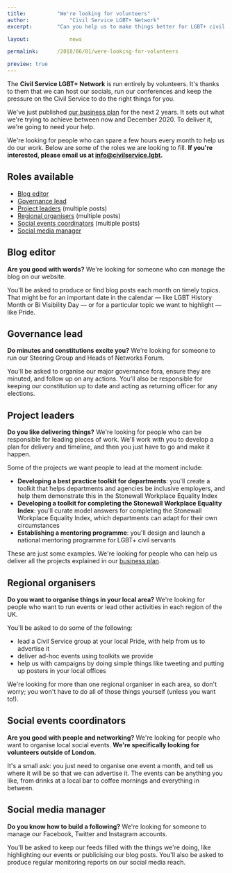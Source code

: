 ```yaml
---
title: 			"We're looking for volunteers"
author: 			"Civil Service LGBT+ Network"
excerpt: 		"Can you help us to make things better for LGBT+ civil servants? Here are the volunteering opportunities we currently have available."

layout: 			news

permalink: 		/2018/06/01/were-looking-for-volunteers

preview: true
---
```


The **Civil Service LGBT+ Network** is run entirely by volunteers. It's thanks to them that we can host our socials, run our conferences and keep the pressure on the Civil Service to do the right things for you. 

We've just published [our business plan](https://www.civilservice.lgbt/publication/business-plan-2018-to-2020/) for the next 2 years. It sets out what we're trying to achieve between now and December 2020. To deliver it, we're going to need your help.

We're looking for people who can spare a few hours every month to help us do our work. Below are some of the roles we are looking to fill. **If you're interested, please email us at [info@civilservice.lgbt](mailto:info@civilservice.lgbt).**

## Roles available

- [Blog editor](#blog-editor)
- [Governance lead](#governance-lead)
- [Project leaders](#project-leaders) (multiple posts)
- [Regional organisers](#regional-organisers) (multiple posts)
- [Social events coordinators](#social-events-coordinators) (multiple posts)
- [Social media manager](#social-media-manager)

## Blog editor

**Are you good with words?** We're looking for someone who can manage the blog on our website. 

You'll be asked to produce or find blog posts each month on timely topics. That might be for an important date in the calendar — like LGBT History Month or Bi Visibility Day — or for a particular topic we want to highlight — like Pride.

## Governance lead

**Do minutes and constitutions excite you?** We're looking for someone to run our Steering Group and Heads of Networks Forum.

You'll be asked to organise our major governance fora, ensure they are minuted, and follow up on any actions. You'll also be responsible for keeping our constitution up to date and acting as returning officer for any elections.

## Project leaders

**Do you like delivering things?** We're looking for people who can be responsible for leading pieces of work. We'll work with you to develop a plan for delivery and timeline, and then you just have to go and make it happen.

Some of the projects we want people to lead at the moment include:

- **Developing a best practice toolkit for departments**: you'll create a toolkit that helps departments and agencies be inclusive employers, and help them demonstrate this in the Stonewall Workplace Equality Index
- **Developing a toolkit for completing the Stonewall Workplace Equality Index**: you'll curate model answers for completing the Stonewall Workplace Equality Index, which departments can adapt for their own circumstances
- **Establishing a mentoring programme**: you'll design and launch a national mentoring programme for LGBT+ civil servants

These are just some examples. We're looking for people who can help us deliver all the projects explained in our [business plan](https://www.civilservice.lgbt/publication/business-plan-2018-to-2020/).

## Regional organisers

**Do you want to organise things in your local area?** We're looking for people who want to run events or lead other activities in each region of the UK.

You'll be asked to do some of the following:

- lead a Civil Service group at your local Pride, with help from us to advertise it
- deliver ad-hoc events using toolkits we provide
- help us with campaigns by doing simple things like tweeting and putting up posters in your local offices

We're looking for more than one regional organiser in each area, so don't worry; you won't have to do all of those things yourself (unless you want to!).

## Social events coordinators

**Are you good with people and networking?** We're looking for people who want to organise local social events. **We're specifically looking for volunteers outside of London.**

It's a small ask: you just need to organise one event a month, and tell us where it will be so that we can advertise it. The events can be anything you like, from drinks at a local bar to coffee mornings and everything in between.

## Social media manager

**Do you know how to build a following?** We're looking for someone to manage our Facebook, Twitter and Instagram accounts.

You'll be asked to keep our feeds filled with the things we're doing, like highlighting our events or publicising our blog posts. You'll also be asked to produce regular monitoring reports on our social media reach.